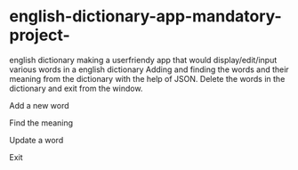 # english-dictionary-app-mandatory-project-

english dictionary 
making a userfriendy app that would display/edit/input various words in a english dictionary
Adding and finding the words and their meaning from the dictionary with the help of JSON. Delete the words in the dictionary and exit from the window.

Add a new word

Find the meaning

Update a word

Exit
